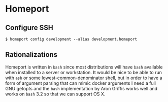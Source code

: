 # Homeport

## Configure SSH

```
$ homeport config development --alias development.homeport
```

## Rationalizations

Homeport is written in `bash` since most distributions will have `bash`
available when installed to a server or workstation. It would be nice to be able
to run with `ash` or some lowest-common-denominator shell, but in order to have
a form of argument parsing that can mimic docker arguments I need a full GNU
getopts and the `bash` implementation by Aron Griffis works well and works on
`bash` 3.2 so that we can support OS X.
